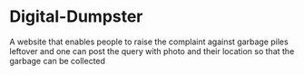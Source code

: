# Digital-Dumpster
A website that enables people to raise the complaint against garbage piles leftover and one can post the query with photo and their location so that the garbage can be collected 

